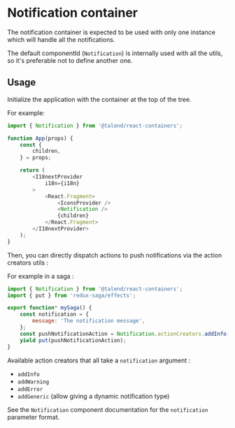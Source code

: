 # Notification container

The notification container is expected to be used with only one instance which will handle all the notifications.

The default componentId (`Notification`) is internally used with all the utils, so it's preferable not to define another one.

## Usage

Initialize the application with the container at the top of the tree.

For example:

```javascript
import { Notification } from '@talend/react-containers';

function App(props) {
	const {
		children,
	} = props;

	return (
		<I18nextProvider
			i18n={i18n}
		>
			<React.Fragment>
				<IconsProvider />
				<Notification />
				{children}
			</React.Fragment>
		</I18nextProvider>
	);
}
```

Then, you can directly dispatch actions to push notifications via the action creators utils :

For example in a saga :

```javascript
import { Notification } from '@talend/react-containers';
import { put } from 'redux-saga/effects';

export function* mySaga() {
	const notification = {
		message: 'The notification message',
	};
	const pushNotificationAction = Notification.actionCreators.addInfo(notification);
	yield put(pushNotificationAction);
}
```

Available action creators that all take a `notification` argument :

- `addInfo`
- `addWarning`
- `addError`
- `addGeneric` (allow giving a dynamic notification type)


See the `Notification` component documentation for the `notification` parameter format.
